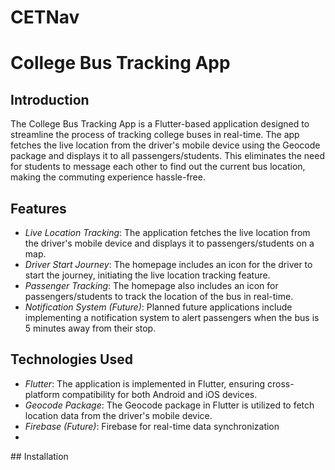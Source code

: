 # CETNav
# College Bus Tracking App

## Introduction
The College Bus Tracking App is a Flutter-based application designed to streamline the process of tracking college buses in real-time. The app fetches the live location from the driver's mobile device using the Geocode package and displays it to all passengers/students. This eliminates the need for students to message each other to find out the current bus location, making the commuting experience hassle-free.

## Features
- *Live Location Tracking*: The application fetches the live location from the driver's mobile device and displays it to passengers/students on a map.
- *Driver Start Journey*: The homepage includes an icon for the driver to start the journey, initiating the live location tracking feature.
- *Passenger Tracking*: The homepage also includes an icon for passengers/students to track the location of the bus in real-time.
- *Notification System (Future)*: Planned future applications include implementing a notification system to alert passengers when the bus is 5 minutes away from their stop.

## Technologies Used
- *Flutter*: The application is implemented in Flutter, ensuring cross-platform compatibility for both Android and iOS devices.
- *Geocode Package*: The Geocode package in Flutter is utilized to fetch location data from the driver's mobile device.
- *Firebase (Future)*: Firebase for real-time data synchronization
- 
## Installation
